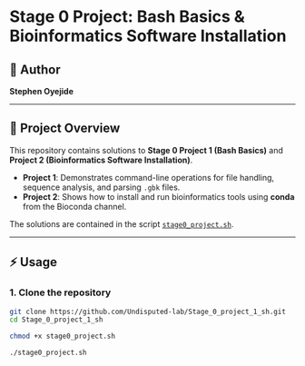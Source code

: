 # Stage 0 Project: Bash Basics & Bioinformatics Software Installation

## 👨 Author
**Stephen Oyejide**

---

## 📌 Project Overview
This repository contains solutions to **Stage 0 Project 1 (Bash Basics)** and **Project 2 (Bioinformatics Software Installation)**.

- **Project 1**: Demonstrates command-line operations for file handling, sequence analysis, and parsing `.gbk` files.  
- **Project 2**: Shows how to install and run bioinformatics tools using **conda** from the Bioconda channel.  

The solutions are contained in the script [`stage0_project.sh`](./stage0_project.sh).

---

## ⚡ Usage

### 1. Clone the repository
```bash
git clone https://github.com/Undisputed-lab/Stage_0_project_1_sh.git
cd Stage_0_project_1_sh

chmod +x stage0_project.sh

./stage0_project.sh

